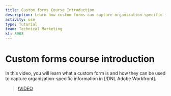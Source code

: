 ```yaml
---
title: Custom forms Course Introduction
description: Learn how custom forms can capture organization-specific information in [!DNL Adobe Workfront].
activity: use
type: Tutorial
team: Technical Marketing
kt: 8908
---
```

# Custom forms course introduction

In this video, you will learn what a custom form is and how they can be used to capture organization-specific information in [!DNL Adobe Workfront].

>[!VIDEO](https://video.tv.adobe.com/v/335171/?quality=12)

